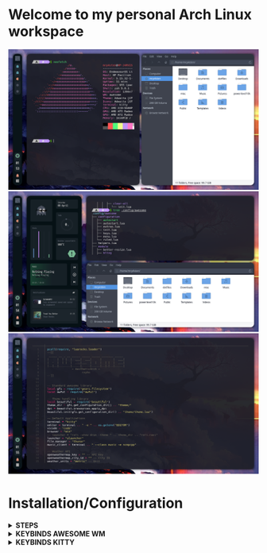 # Welcome to my personal Arch Linux workspace

![Preview1](./screenshots/preview-1.png)
![Preview2](./screenshots/preview-2.png)
![Preview3](./screenshots/preview-3.png)

# Installation/Configuration
<details>
<summary><strong>STEPS</strong></summary>

* <p>First packages</p>

```shell
sudo pacman -S git nano gedit wget
```

Install paru for AUR helper

```shell
sudo pacman -S --needed base-devel
git clone https://aur.archlinux.org/paru.git && cd paru && makepkg -si
```

* <p> Terminal </p>

Install Kitty terminal
```shell
sudo pacman -S kitty
```

Download my favorite Nerd Font
```shell
cd /usr/share/fonts
sudo wget https://github.com/ryanoasis/nerd-fonts/releases/download/v2.1.0/Hack.zip
sudo unzip Hack.zip
sudo rm Hack.zip
```

Clone my repository
```shell
git clone https://github.com/mrp4sten/dotfiles.git
```

Configuration Kitty
```shell
cp dotfiles/config/kitty ~/.config/
```

Installing zsh and plugins
```shell
sudo pacman -S zsh zsh-syntax-highlighting zsh-autosuggestions lsd bat exa mdcat
```
  
Installing oh-my-zsh
```shell
sh -c "$(wget https://raw.github.com/ohmyzsh/ohmyzsh/master/tools/install.sh -O -)"
```

Installing powerlevel10k
```shell
git clone --depth=1 https://github.com/romkatv/powerlevel10k.git ~/powerlevel10k
echo 'source ~/powerlevel10k/powerlevel10k.zsh-theme' >>~/.zshrc
```

Install fzf
```shell
git clone --depth 1 https://github.com/junegunn/fzf.git ~/.fzf
~/.fzf/install
```

Copy my personal zsh configuration
```shell
cp dotfiles/.zshrc .
cp dotfiles/.p10k.zsh .
```

* <p> Install my favorite minimal browser </p>
```shell
paru -S min # Note: paru command dont need "sudo"
```

* <p> Some packages </p>
```shell
paru -Sy awesome-git picom-git alacritty rofi todo-bin acpi acpid \
wireless_tools jq inotify-tools polkit-gnome xdotool xclip maim \
brightnessctl alsa-utils alsa-tools lm_sensors pulseaudio \
mpd mpc mpdris2 ncmpcpp playerctl feh spotify --needed
```

* <p> Services </p>
For automatically launching mpd on login
```shell
systemctl --user enable mpd.service
systemctl --user start mpd.service
```

For charger plug/unplug events (if you have a battery)
```shell
sudo systemctl enable acpid.service
sudo systemctl start acpid.service
```

* <p> Fonts </p>
```shell
cd /usr/share/fonts
sudo wget http://fontlot.com/downfile/5baeb08d06494fc84dbe36210f6f0ad5.105610
```

Rename downloaded archive
```shell
sudo mv 5baeb08d06494fc84dbe36210f6f0ad5.105610 fonts.zip 
```

Uncompress fonts.zip
```shell
sudo unzip fonts.zip 
```

Delete fonts.zip
```shell
sudo rm fonts.zip
```

Moving fonts into workspace correctly
```shell
find . | grep "\.ttf$" | while read line; do sudo cp $line .; done 
```

Removing unnesesary directory
```shell
sudo rm -rf iosevka-2.2.1/ iosevka-slab-2.2.1/
```

[Download de following archive](0https://www.dropbox.com/s/hrkub2yo9iapljz/icomoon.zip?dl=0)

Assuming that you're in /usr/share/fonts and your user is not root
```shell
sudo mv ~/Downloads/icomoon.zip .
sudo unzip icomoon.zip
sudo mv icomoon/*.ttf .
sudo rm -rf icomoon
```

* <p> Last details </p>
Create bin direcotry into .local like...
```shell
mkdir ~/.local/bin 
```

Copy the bin directory into .local/bin/
```shell
cp dotfiles/bin/* .local/bin 
```

Copy config directory into .config
```shell
cp dotfiles/config/* .config 
```

Configure your wallpaper in like this lines in the end of ~/.config/awesome/rc.lua 
```lua
local_wallpaper_cmd="feh --bg-fill path/your/wallpaper/image.jpg"
os.execute(local_wallpaper_cmd)
```
</details>

<details>
<summary><strong>KEYBINDS AWESOME WM</strong></summary>

I use <kbd>super</kbd> AKA Windows key as my main modifier.
also with <kbd>alt, shift, and ctrl</kbd>

**Keyboard**

| Keybind                                 | Action                                                    |
|-----------------------------------------|-----------------------------------------------------------|
| <kbd>super + enter</kbd>                | Spawn terminal                                            |
| <kbd>super + b</kbd>                    | Spawn web browser                                         |
| <kbd>super + x</kbd>                    | Spawn color picker                                        |
| <kbd>super + f</kbd>                    | Spawn file manager                                        |
| <kbd>super + u</kbd>                    | Launch applications launcher                              |
| <kbd>super + shift + d</kbd>            | Toggle dashboard                                          |
| <kbd>super + q</kbd>                    | Close client                                              |
| <kbd>super + ctrl + l</kbd>             | Toggle lock screen                                        |
| <kbd>super + [1-0]</kbd>                | View tag AKA change workspace (for you i3/bsp folks)      |
| <kbd>super + shift + [1-0]</kbd>        | Move focused client to tag                                |
| <kbd>super + space</kbd>                | Select next layout                                        |
| <kbd>super + s</kbd>                    | Set tiling layout                                         |
| <kbd>super + shift + s</kbd>            | Set floating layout                                       |
| <kbd>super + c</kbd>                    | Center floating client                                    |
| <kbd>super + [arrow keys]</kbd>         | Change focus by direction                                 |
| <kbd>super + shift + f</kbd>            | Toggle fullscreen                                         |
| <kbd>super + m</kbd>                    | Toggle maximize                                           |
| <kbd>super + n</kbd>                    | Minimize                                                  |
| <kbd>ctrl + shift + n</kbd>             | Restore minimized                                         |
| <kbd>alt + tab</kbd>                    | Window switcher                                           |

you can configure keybinds in the path
```shell
dotfiles/config/awesome/configuration keys.lua 
```

you can configure default applications in the path
```shell
dotfiles/config/awesome/rc.lua 
```

<br>
</details>

<details>
<summary><strong>KEYBINDS KITTY</strong></summary>

**Keyboard**

| Keybind                                 | Action                                                    |
|-----------------------------------------|-----------------------------------------------------------|
| <kbd>ctrl + shift + enter</kbd>         | Open tmux                                                 |
| <kbd>ctrl + left</kbd>                  | Move to left in tmux                                      |
| <kbd>ctrl + right</kbd>                 | Move to right in tmux                                     |
| <kbd>ctrl + up</kbd>                    | Move to up in tmux                                        |
| <kbd>ctrl + down</kbd>                  | Move to down in tmux                                      |
| <kbd>ctrl + shift + z</kbd>             | Focus in tmux                                             |
| <kbd>ctrl + shift + t</kbd>             | Open tab                                                  |
| <kbd>ctrl + shift + q</kbd>             | Close tab                                                 |
| <kbd>ctrl + shift + alt + t</kbd>       | Rename tab                                                |
| <kbd>ctrl + shift + left</kbd>          | Move to left tab                                          |
| <kbd>ctrl + shift + right</kbd>         | Move to right tab                                         |

<br>
</details>
